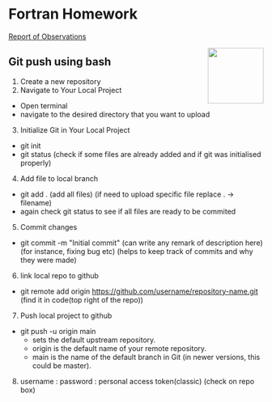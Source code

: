 # Fortran Homework


[Report of Observations](two/fortran_homework2.pdf)

[<img src="https://user-images.githubusercontent.com/39042676/168801248-faae90c5-1857-4aba-9471-b372d9a86924.gif" align="right" width="110">](https://en.wikipedia.org/wiki/Quantum_computing)

## Git push using bash


1. Create a new repository
2. Navigate to Your Local Project
  - Open terminal
  - navigate to the desired directory that you want to upload
3. Initialize Git in Your Local Project
  - git init
  - git status (check if some files are already added and if git was initialised properly)
4. Add file to local branch
  - git add . (add all files) (if need to upload specific file replace . -> filename)
  - again check git status to see if all files are ready to be commited
5. Commit changes 
  - git commit -m "Initial commit" (can write any remark of description here) (for instance, fixing bug etc) (helps to keep track of commits and why they were made)

6. link local repo to github
  - git remote add origin https://github.com/username/repository-name.git (find it in code(top right of the repo))
7. Push local project to github
  - git push -u origin main
    - sets the default upstream repository.
    - origin is the default name of your remote repository.
    - main is the name of the default branch in Git (in newer versions, this could be master).
   
8. username :
   password : personal access token(classic) (check on repo box)
